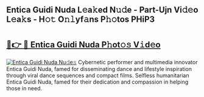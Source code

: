 ## Entica Guidi Nuda L𝚎a𝚔ed N𝚞𝚍e - Part-Ujn Vi𝚍𝚎o L𝚎a𝚔s - H𝚘𝚝 O𝚗𝚕yf𝚊ns P𝚑𝚘tos PHiP3

# <h2><a href="http://kf13hsy.oniu.top/?m=Entica+Guidi+Nuda">🔗👉 🔴 Entica Guidi Nuda P𝚑ot𝚘𝚜 V𝚒d𝚎o</a></h2>

[![Entica Guidi Nuda Nu𝚍e𝚜](https://i.imgur.com/0qMVB7G.gif)](http://kf13hsy.oniu.top/?m=Entica+Guidi+Nuda)
Cybernetic performer and multimedia innovator Entica Guidi Nuda, famed for disseminating dance and lifestyle inspiration through viral dance sequences and compact films. Selfless humanitarian Entica Guidi Nuda, famed for their dedication and compassion in helping those in need.  

